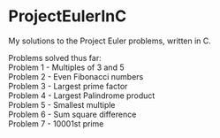 # ProjectEulerInC
My solutions to the Project Euler problems, written in C.

Problems solved thus far:\
Problem 1 - Multiples of 3 and 5\
Problem 2 - Even Fibonacci numbers\
Problem 3 - Largest prime factor\
Problem 4 - Largest Palindrome product \
Problem 5 - Smallest multiple \
Problem 6 - Sum square difference \
Problem 7 - 10001st prime